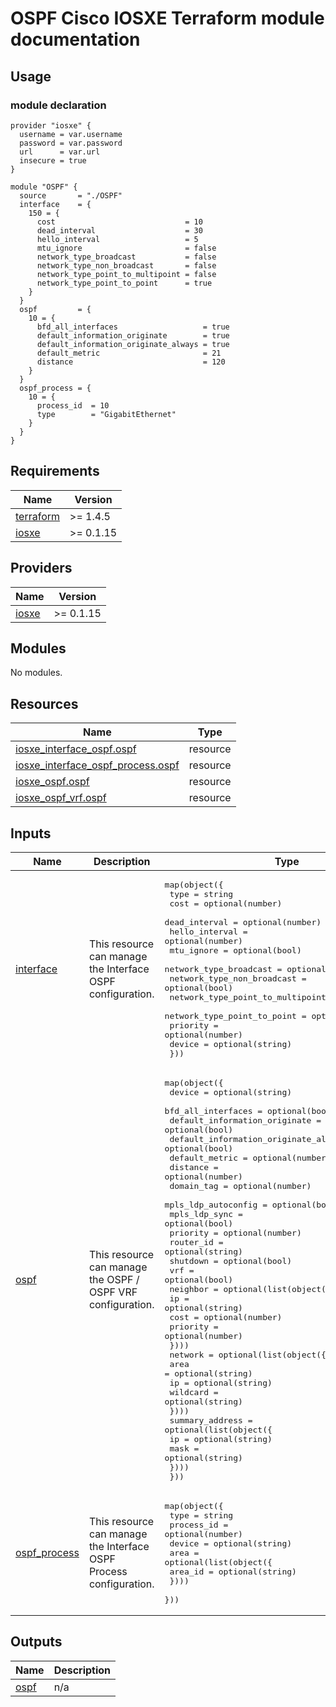 # OSPF Cisco IOSXE Terraform module documentation

## Usage
### module declaration
```hcl
provider "iosxe" {
  username = var.username
  password = var.password
  url      = var.url
  insecure = true
}

module "OSPF" {
  source       = "./OSPF"
  interface    = {
    150 = {
      cost                             = 10
      dead_interval                    = 30
      hello_interval                   = 5
      mtu_ignore                       = false
      network_type_broadcast           = false
      network_type_non_broadcast       = false
      network_type_point_to_multipoint = false
      network_type_point_to_point      = true
    }
  }
  ospf         = {
    10 = {
      bfd_all_interfaces                   = true
      default_information_originate        = true
      default_information_originate_always = true
      default_metric                       = 21
      distance                             = 120
    }
  }
  ospf_process = {
    10 = {
      process_id  = 10
      type        = "GigabitEthernet"
    }
  }
}
```

## Requirements

| Name | Version   |
|------|-----------|
| <a name="requirement_terraform"></a> [terraform](#requirement\_terraform) | >= 1.4.5  |
| <a name="requirement_iosxe"></a> [iosxe](#requirement\_iosxe) | >= 0.1.15 |

## Providers

| Name | Version   |
|------|-----------|
| <a name="provider_iosxe"></a> [iosxe](#provider\_iosxe) | >= 0.1.15 |

## Modules

No modules.

## Resources

| Name | Type |
|------|------|
| [iosxe_interface_ospf.ospf](https://registry.terraform.io/providers/netascode/iosxe/0.1.15/docs/resources/interface_ospf) | resource |
| [iosxe_interface_ospf_process.ospf](https://registry.terraform.io/providers/netascode/iosxe/0.1.15/docs/resources/interface_ospf_process) | resource |
| [iosxe_ospf.ospf](https://registry.terraform.io/providers/netascode/iosxe/0.1.15/docs/resources/ospf) | resource |
| [iosxe_ospf_vrf.ospf](https://registry.terraform.io/providers/netascode/iosxe/0.1.15/docs/resources/ospf_vrf) | resource |

## Inputs

| Name | Description | Type | Default | Required |
|------|-------------|------|---------|:--------:|
| <a name="input_interface"></a> [interface](#input\_interface) | This resource can manage the Interface OSPF configuration. | <pre>map(object({<br>    type                             = string<br>    cost                             = optional(number)<br>    dead_interval                    = optional(number)<br>    hello_interval                   = optional(number)<br>    mtu_ignore                       = optional(bool)<br>    network_type_broadcast           = optional(bool)<br>    network_type_non_broadcast       = optional(bool)<br>    network_type_point_to_multipoint = optional(bool)<br>    network_type_point_to_point      = optional(bool)<br>    priority                         = optional(number)<br>    device                           = optional(string)<br>  }))</pre> | `{}` | no |
| <a name="input_ospf"></a> [ospf](#input\_ospf) | This resource can manage the OSPF / OSPF VRF configuration. | <pre>map(object({<br>    device                               = optional(string)<br>    bfd_all_interfaces                   = optional(bool)<br>    default_information_originate        = optional(bool)<br>    default_information_originate_always = optional(bool)<br>    default_metric                       = optional(number)<br>    distance                             = optional(number)<br>    domain_tag                           = optional(number)<br>    mpls_ldp_autoconfig                  = optional(bool)<br>    mpls_ldp_sync                        = optional(bool)<br>    priority                             = optional(number)<br>    router_id                            = optional(string)<br>    shutdown                             = optional(bool)<br>    vrf                                  = optional(bool)<br>    neighbor = optional(list(object({<br>      ip       = optional(string)<br>      cost     = optional(number)<br>      priority = optional(number)<br>    })))<br>    network = optional(list(object({<br>      area     = optional(string)<br>      ip       = optional(string)<br>      wildcard = optional(string)<br>    })))<br>    summary_address = optional(list(object({<br>      ip   = optional(string)<br>      mask = optional(string)<br>    })))<br>  }))</pre> | `{}` | no |
| <a name="input_ospf_process"></a> [ospf\_process](#input\_ospf\_process) | This resource can manage the Interface OSPF Process configuration. | <pre>map(object({<br>    type       = string<br>    process_id = optional(number)<br>    device     = optional(string)<br>    area = optional(list(object({<br>      area_id = optional(string)<br>    })))<br>  }))</pre> | `{}` | no |

## Outputs

| Name | Description |
|------|-------------|
| <a name="output_ospf"></a> [ospf](#output\_ospf) | n/a |
